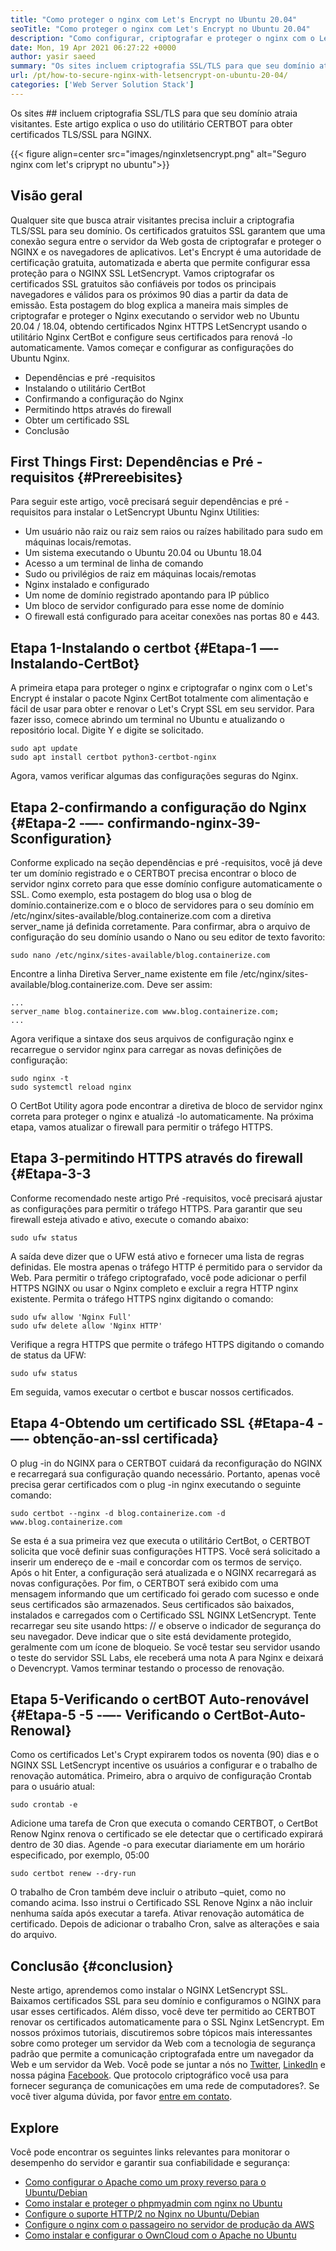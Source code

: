 ```yaml
---
title: "Como proteger o nginx com Let's Encrypt no Ubuntu 20.04" 
seoTitle: "Como proteger o nginx com Let's Encrypt no Ubuntu 20.04" 
description: "Como configurar, criptografar e proteger o nginx com o Let's Encrypt no Ubuntu. Vamos criptografar o cliente para gerar certificados para configurar automaticamente o nginx." 
date: Mon, 19 Apr 2021 06:27:22 +0000
author: yasir saeed
summary: "Os sites incluem criptografia SSL/TLS para que seu domínio atraia visitantes. Este artigo explica o uso do utilitário CERTBOT para obter certificados TLS/SSL para NGINX." 
url: /pt/how-to-secure-nginx-with-letsencrypt-on-ubuntu-20-04/
categories: ['Web Server Solution Stack']
---
```


Os sites ## incluem criptografia SSL/TLS para que seu domínio atraia visitantes. Este artigo explica o uso do utilitário CERTBOT para obter certificados TLS/SSL para NGINX.

{{< figure align=center src="images/nginxletsencrypt.png" alt="Seguro nginx com let's criprypt no ubuntu">}}


## **Visão geral**
Qualquer site que busca atrair visitantes precisa incluir a criptografia TLS/SSL para seu domínio. Os certificados gratuitos SSL garantem que uma conexão segura entre o servidor da Web gosta de criptografar e proteger o NGINX e os navegadores de aplicativos. Let's Encrypt é uma autoridade de certificação gratuita, automatizada e aberta que permite configurar essa proteção para o NGINX SSL LetSencrypt. Vamos criptografar os certificados SSL gratuitos são confiáveis ​​por todos os principais navegadores e válidos para os próximos 90 dias a partir da data de emissão.
Esta postagem do blog explica a maneira mais simples de criptografar e proteger o Nginx executando o servidor web no Ubuntu 20.04 / 18.04, obtendo certificados Nginx HTTPS LetSencrypt usando o utilitário Nginx CertBot e configure seus certificados para renová -lo automaticamente. Vamos começar e configurar as configurações do Ubuntu Nginx.
  * Dependências e pré -requisitos
  * Instalando o utilitário CertBot
  * Confirmando a configuração do Nginx
  * Permitindo https através do firewall
  * Obter um certificado SSL
  * Conclusão

## First Things First: Dependências e Pré -requisitos {#Prereebisites}
Para seguir este artigo, você precisará seguir dependências e pré -requisitos para instalar o LetSencrypt Ubuntu Nginx Utilities:
  * Um usuário não raiz ou raiz sem raios ou raízes habilitado para sudo em máquinas locais/remotas.
  * Um sistema executando o Ubuntu 20.04 ou Ubuntu 18.04
  * Acesso a um terminal de linha de comando
  * Sudo ou privilégios de raiz em máquinas locais/remotas
  * Nginx instalado e configurado
  * Um nome de domínio registrado apontando para IP público
  * Um bloco de servidor configurado para esse nome de domínio
  * O firewall está configurado para aceitar conexões nas portas 80 e 443.

## Etapa 1-Instalando o certbot {#Etapa-1 —- Instalando-CertBot}
A primeira etapa para proteger o nginx e criptografar o nginx com o Let's Encrypt é instalar o pacote Nginx CertBot totalmente com alimentação e fácil de usar para obter e renovar o Let's Crypt SSL em seu servidor. Para fazer isso, comece abrindo um terminal no Ubuntu e atualizando o repositório local. Digite Y e digite se solicitado.
```
sudo apt update
sudo apt install certbot python3-certbot-nginx

```
Agora, vamos verificar algumas das configurações seguras do Nginx.

## Etapa 2-confirmando a configuração do Nginx {#Etapa-2 -—- confirmando-nginx-39-Sconfiguration}
Conforme explicado na seção dependências e pré -requisitos, você já deve ter um domínio registrado e o CERTBOT precisa encontrar o bloco de servidor nginx correto para que esse domínio configure automaticamente o SSL. Como exemplo, esta postagem do blog usa o blog de domínio.containerize.com e o bloco de servidores para o seu domínio em /etc/nginx/sites-available/blog.containerize.com com a diretiva server_name já definida corretamente.
Para confirmar, abra o arquivo de configuração do seu domínio usando o Nano ou seu editor de texto favorito:
```
sudo nano /etc/nginx/sites-available/blog.containerize.com

```
Encontre a linha Diretiva Server_name existente em file /etc/nginx/sites-available/blog.containerize.com. Deve ser assim:
```
...
server_name blog.containerize.com www.blog.containerize.com;
...
```
Agora verifique a sintaxe dos seus arquivos de configuração nginx e recarregue o servidor nginx para carregar as novas definições de configuração:
```
sudo nginx -t
sudo systemctl reload nginx

```
O CertBot Utility agora pode encontrar a diretiva de bloco de servidor nginx correta para proteger o nginx e atualizá -lo automaticamente. Na próxima etapa, vamos atualizar o firewall para permitir o tráfego HTTPS.

## Etapa 3-permitindo HTTPS através do firewall {#Etapa-3-3
Conforme recomendado neste artigo Pré -requisitos, você precisará ajustar as configurações para permitir o tráfego HTTPS. Para garantir que seu firewall esteja ativado e ativo, execute o comando abaixo:
```
sudo ufw status

```
A saída deve dizer que o UFW está ativo e fornecer uma lista de regras definidas. Ele mostra apenas o tráfego HTTP é permitido para o servidor da Web. Para permitir o tráfego criptografado, você pode adicionar o perfil HTTPS NGINX ou usar o Nginx completo e excluir a regra HTTP nginx existente. Permita o tráfego HTTPS nginx digitando o comando:
```
sudo ufw allow 'Nginx Full'
sudo ufw delete allow 'Nginx HTTP'

```
Verifique a regra HTTPS que permite o tráfego HTTPS digitando o comando de status da UFW:
```
sudo ufw status

```
Em seguida, vamos executar o certbot e buscar nossos certificados.

## Etapa 4-Obtendo um certificado SSL {#Etapa-4 -—- obtenção-an-ssl certificada}
O plug -in do NGINX para o CERTBOT cuidará da reconfiguração do NGINX e recarregará sua configuração quando necessário. Portanto, apenas você precisa gerar certificados com o plug -in nginx executando o seguinte comando:
```
sudo certbot --nginx -d blog.containerize.com -d www.blog.containerize.com

```
Se esta é a sua primeira vez que executa o utilitário CertBot, o CERTBOT solicita que você definir suas configurações HTTPS. Você será solicitado a inserir um endereço de e -mail e concordar com os termos de serviço. Após o hit Enter, a configuração será atualizada e o NGINX recarregará as novas configurações. Por fim, o CERTBOT será exibido com uma mensagem informando que um certificado foi gerado com sucesso e onde seus certificados são armazenados.
Seus certificados são baixados, instalados e carregados com o Certificado SSL NGINX LetSencrypt. Tente recarregar seu site usando https: // e observe o indicador de segurança do seu navegador. Deve indicar que o site está devidamente protegido, geralmente com um ícone de bloqueio. Se você testar seu servidor usando o teste do servidor SSL Labs, ele receberá uma nota A para Nginx e deixará o Devencrypt.
Vamos terminar testando o processo de renovação.

## Etapa 5-Verificando o certBOT Auto-renovável {#Etapa-5 -5 -—- Verificando o CertBot-Auto-Renowal}
Como os certificados Let's Crypt expirarem todos os noventa (90) dias e o NGINX SSL LetSencrypt incentive os usuários a configurar e o trabalho de renovação automática. Primeiro, abra o arquivo de configuração Crontab para o usuário atual:
```
sudo crontab -e
```
Adicione uma tarefa de Cron que executa o comando CERTBOT, o CertBot Renow Nginx renova o certificado se ele detectar que o certificado expirará dentro de 30 dias. Agende -o para executar diariamente em um horário especificado, por exemplo, 05:00
```
sudo certbot renew --dry-run

```
O trabalho de Cron também deve incluir o atributo –quiet, como no comando acima. Isso instrui o Certificado SSL Renove Nginx a não incluir nenhuma saída após executar a tarefa. Ativar renovação automática de certificado. Depois de adicionar o trabalho Cron, salve as alterações e saia do arquivo.

## Conclusão {#conclusion}
Neste artigo, aprendemos como instalar o NGINX LetSencrypt SSL. Baixamos certificados SSL para seu domínio e configuramos o NGINX para usar esses certificados. Além disso, você deve ter permitido ao CERTBOT renovar os certificados automaticamente para o SSL Nginx LetSencrypt. Em nossos próximos tutoriais, discutiremos sobre tópicos mais interessantes sobre como proteger um servidor da Web com a tecnologia de segurança padrão que permite a comunicação criptografada entre um navegador da Web e um servidor da Web.
Você pode se juntar a nós no [Twitter][1], [LinkedIn][2] e nossa página [Facebook][3]. Que protocolo criptográfico você usa para fornecer segurança de comunicações em uma rede de computadores?. Se você tiver alguma dúvida, por favor [entre em contato][4].

## Explore
Você pode encontrar os seguintes links relevantes para monitorar o desempenho do servidor e garantir sua confiabilidade e segurança:
  * [Como configurar o Apache como um proxy reverso para o Ubuntu/Debian][5]
  * [Como instalar e proteger o phpmyadmin com nginx no Ubuntu][6]
  * [Configure o suporte HTTP/2 no Nginx no Ubuntu/Debian][7]
  * [Configure o nginx com o passageiro no servidor de produção da AWS][8]
  * [Como instalar e configurar o OwnCloud com o Apache no Ubuntu][9]

  
[1]: https://twitter.com/containerize_co
[2]: https://www.linkedin.com/company/containerize/
[3]: http://facebook.com/containerize
[4]: mailto:yasir.saeed@aspose.com
[5]: https://blog.containerize.com/web-server-solution-stack/how-to-configure-apache-as-a-reverse-proxy-for-ubuntudebian/
[6]: https://blog.containerize.com/web-server-solution-stack/how-to-install-and-secure-phpmyadmin-with-nginx-on-ubuntu/
[7]: https://blog.containerize.com/web-server-solution-stack/how-to-configure-http2-support-in-nginx-on-ubuntudebian/
[8]: https://blog.containerize.com/web-server-solution-stack/how-to-setup-nginx-with-passenger-on-aws-production-server/
[9]: https://blog.containerize.com/backup-and-sync-software/how-to-install-and-configure-owncloud-with-apache-on-ubuntu/
